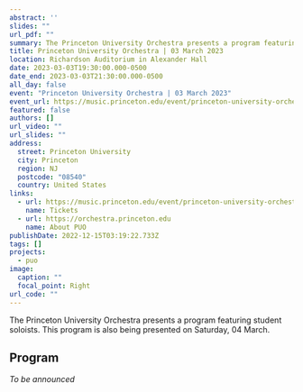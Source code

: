 ```yaml
---
abstract: ''
slides: ""
url_pdf: ""
summary: The Princeton University Orchestra presents a program featuring student soloists.
title: Princeton University Orchestra | 03 March 2023
location: Richardson Auditorium in Alexander Hall
date: 2023-03-03T19:30:00.000-0500
date_end: 2023-03-03T21:30:00.000-0500
all_day: false
event: "Princeton University Orchestra | 03 March 2023"
event_url: https://music.princeton.edu/event/princeton-university-orchestra-concerto-competition-winners/2023-03-03/
featured: false
authors: []
url_video: ""
url_slides: ""
address:
  street: Princeton University
  city: Princeton
  region: NJ
  postcode: "08540"
  country: United States
links:
  - url: https://music.princeton.edu/event/princeton-university-orchestra-concerto-competition-winners/2023-03-03/
    name: Tickets
  - url: https://orchestra.princeton.edu
    name: About PUO
publishDate: 2022-12-15T03:19:22.733Z
tags: []
projects:
  - puo
image:
  caption: ""
  focal_point: Right
url_code: ""
---
```

The Princeton University Orchestra presents a program featuring student soloists. This program is also being presented on Saturday, 04 March.

## Program
*To be announced*
